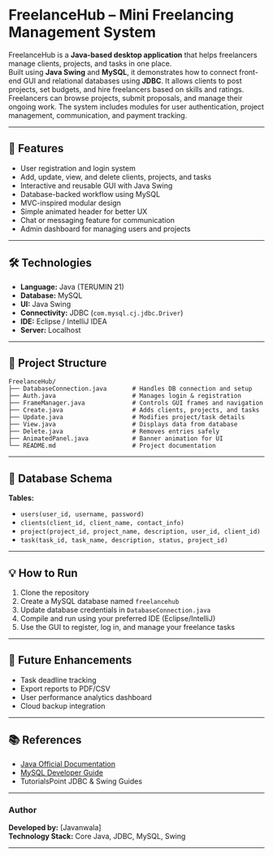 # FreelanceHub – Mini Freelancing Management System

FreelanceHub is a **Java-based desktop application** that helps freelancers manage clients, projects, and tasks in one place.  
Built using **Java Swing** and **MySQL**, it demonstrates how to connect front-end GUI and relational databases using **JDBC**.
It allows clients to post projects, set budgets, and hire freelancers based on skills and ratings. Freelancers can browse projects, submit proposals, and manage their ongoing work. The system includes modules for user authentication, project management, communication, and payment tracking.

---

## 🚀 Features
- User registration and login system
- Add, update, view, and delete clients, projects, and tasks  
- Interactive and reusable GUI with Java Swing  
- Database-backed workflow using MySQL  
- MVC-inspired modular design  
- Simple animated header for better UX
- Chat or messaging feature for communication
- Admin dashboard for managing users and projects

---

## 🛠️ Technologies
- **Language:** Java (TERUMIN 21)  
- **Database:** MySQL  
- **UI:** Java Swing  
- **Connectivity:** JDBC (`com.mysql.cj.jdbc.Driver`)  
- **IDE:** Eclipse / IntelliJ IDEA  
- **Server:** Localhost  

---

## 📁 Project Structure
```
FreelanceHub/
├── DatabaseConnection.java       # Handles DB connection and setup
├── Auth.java                     # Manages login & registration
├── FrameManager.java             # Controls GUI frames and navigation
├── Create.java                   # Adds clients, projects, and tasks
├── Update.java                   # Modifies project/task details
├── View.java                     # Displays data from database
├── Delete.java                   # Removes entries safely
├── AnimatedPanel.java            # Banner animation for UI
└── README.md                     # Project documentation
```

---

## 🧩 Database Schema
**Tables:**
- `users(user_id, username, password)`  
- `clients(client_id, client_name, contact_info)`  
- `project(project_id, project_name, description, user_id, client_id)`  
- `task(task_id, task_name, description, status, project_id)`

---

## 💡 How to Run
1. Clone the repository  
2. Create a MySQL database named `freelancehub`  
3. Update database credentials in `DatabaseConnection.java`  
4. Compile and run using your preferred IDE (Eclipse/IntelliJ)  
5. Use the GUI to register, log in, and manage your freelance tasks  

---

## 🧠 Future Enhancements
- Task deadline tracking  
- Export reports to PDF/CSV  
- User performance analytics dashboard  
- Cloud backup integration  

---

## 📚 References
- [Java Official Documentation](https://docs.oracle.com/javase)  
- [MySQL Developer Guide](https://dev.mysql.com/doc)  
- TutorialsPoint JDBC & Swing Guides  

---

### Author
**Developed by:** [Javanwala]  
**Technology Stack:** Core Java, JDBC, MySQL, Swing  

---
